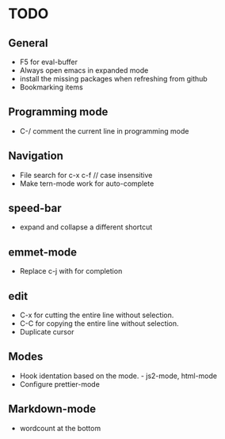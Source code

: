 # TODO

## General

* F5 for eval-buffer
* Always open emacs in expanded mode
* install the missing packages when refreshing from github
* Bookmarking items

## Programming mode
* C-/ comment the current line in programming mode

## Navigation

* File search for c-x c-f // case insensitive
* Make tern-mode work for auto-complete

## speed-bar

* expand and collapse a different shortcut

## emmet-mode

* Replace c-j with <tab> for completion

## edit

* C-x for cutting the entire line without selection.
* C-C for copying the entire line without selection.
* Duplicate cursor

## Modes

* Hook identation based on the mode. - js2-mode, html-mode
* Configure prettier-mode


## Markdown-mode

* wordcount at the bottom
